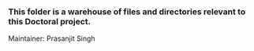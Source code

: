 ### This folder is a warehouse of files and directories relevant to this Doctoral project. 
Maintainer: Prasanjit Singh
